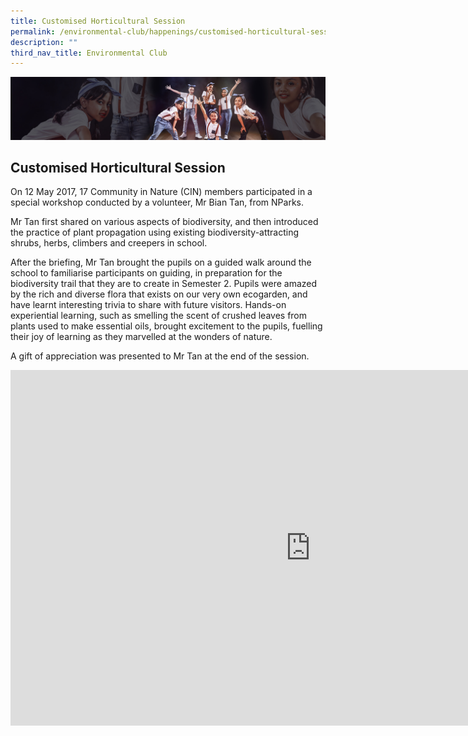```yaml
---
title: Customised Horticultural Session
permalink: /environmental-club/happenings/customised-horticultural-session/
description: ""
third_nav_title: Environmental Club
---
```

![](/images/About%20Us/subbanner1.jpg)

## **Customised Horticultural Session**


On 12 May 2017, 17 Community in Nature (CIN) members participated in a special workshop conducted by a volunteer, Mr Bian Tan, from NParks.

  

Mr Tan first shared on various aspects of biodiversity, and then introduced the practice of plant propagation using existing biodiversity-attracting shrubs, herbs, climbers and creepers in school.

  

After the briefing, Mr Tan brought the pupils on a guided walk around the school to familiarise participants on guiding, in preparation for the biodiversity trail that they are to create in Semester 2. Pupils were amazed by the rich and diverse flora that exists on our very own ecogarden, and have learnt interesting trivia to share with future visitors. Hands-on experiential learning, such as smelling the scent of crushed leaves from plants used to make essential oils, brought excitement to the pupils, fuelling their joy of learning as they marvelled at the wonders of nature.

  

A gift of appreciation was presented to Mr Tan at the end of the session.


<iframe allowfullscreen="true" height="569" width="960" frameborder="0" src="https://docs.google.com/presentation/d/e/2PACX-1vQEg30nSH-07cEv7OXFgG-qSvSd84zi3e04zEQgK39hsKUysQBSB6IAbLYQgn_nvCAlWpHfPKmLwJ8Y/embed?start=true&amp;loop=true&amp;delayms=5000"></iframe>